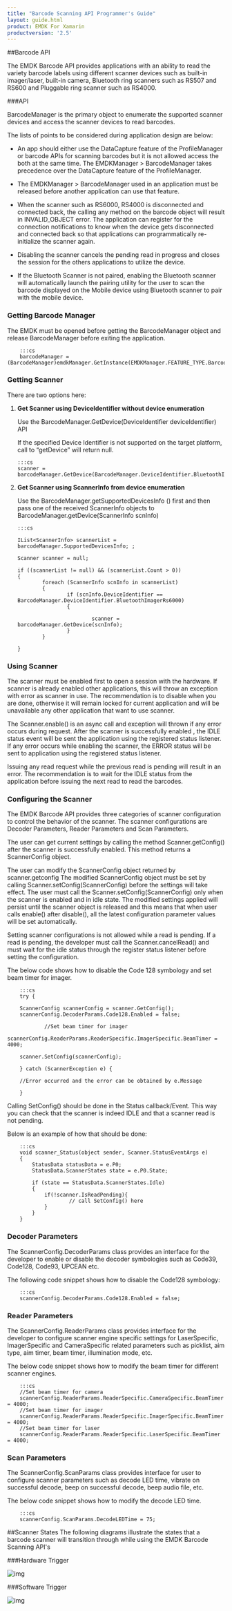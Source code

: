 ```yaml
---
title: "Barcode Scanning API Programmer's Guide"
layout: guide.html
product: EMDK For Xamarin
productversion: '2.5'
---
```


##Barcode API

The EMDK Barcode API provides applications with an ability to read the
variety barcode labels using different scanner devices such as built-in
imager/laser, built-in camera, Bluetooth ring scanners such as RS507 and
RS600 and Pluggable ring scanner such as RS4000.

###API


BarcodeManager is the primary object to enumerate the supported scanner
devices and access the scanner devices to read barcodes.

The lists of points to be considered during application design are
below:

-   An app should either use the DataCapture feature of the ProfileManager or barcode APIs for scanning barcodes  but it is not allowed access the both at the same time. The EMDKManager > BarcodeManager takes precedence over the DataCapture feature of the ProfileManager.


-   The EMDKManager > BarcodeManager used in an application must be released before another application can use that feature.

-   When the scanner such as RS6000, RS4000 is disconnected and connected back, the calling any method on the barcode object will result in INVALID_OBJECT error. The application can register for the connection notifications to know when the device gets disconnected and connected back so that applications can programmatically  re-initialize the scanner again.


-   Disabling the scanner cancels the pending read in progress and closes the session for the others applications to utilize the device.

-   If the Bluetooth Scanner is not paired, enabling the Bluetooth scanner will automatically launch the pairing utility for the user to scan the barcode displayed on the Mobile device using Bluetooth scanner to pair with the mobile device.

### Getting Barcode Manager

The EMDK must be opened before getting the BarcodeManager object and
release BarcodeManager before exiting the application.

        :::cs
        barcodeManager = (BarcodeManager)emdkManager.GetInstance(EMDKManager.FEATURE_TYPE.Barcode);
        

### Getting Scanner

There are two options here:

1.  **Get Scanner using DeviceIdentifier without device enumeration**

	Use the BarcodeManager.GetDevice(DeviceIdentifier deviceIdentifier) API

	If the specified Device Identifier is not supported on the target platform, call to “getDevice” will return null.

        :::cs
        scanner = barcodeManager.GetDevice(BarcodeManager.DeviceIdentifier.BluetoothImagerRs6000);

2.  **Get Scanner using ScannerInfo from device enumeration**

    Use the BarcodeManager.getSupportedDevicesInfo () first and then pass one of the received ScannerInfo objects to BarcodeManager.getDevice(ScannerInfo scnInfo)

        :::cs
        
        IList<ScannerInfo> scannerList = barcodeManager.SupportedDevicesInfo; ;

        Scanner scanner = null;

        if ((scannerList != null) && (scannerList.Count > 0))
        {
                foreach (ScannerInfo scnInfo in scannerList)
                {
                        if (scnInfo.DeviceIdentifier == BarcodeManager.DeviceIdentifier.BluetoothImagerRs6000)
                        {

                                scanner = barcodeManager.GetDevice(scnInfo);
                        }
                }

        }


### Using Scanner

The scanner must be enabled first to open a session with the hardware. If scanner is already enabled other applications, this will throw an exception with error as scanner in use. The recommendation is to disable when you are done, otherwise it will remain locked for current application and will be unavailable any other application that want to use scanner.

The Scanner.enable() is an async call and exception will thrown if any error occurs during request. After the scanner is successfully enabled , the IDLE status event will be sent the application using the registered status listener. If any error occurs while enabling the scanner, the ERROR status will be sent to application using the registered status listener.

Issuing any read request while the previous read is pending will result in an error. The recommendation is to wait for the IDLE status from the application before issuing the next read to read the barcodes.



### Configuring the Scanner

The EMDK Barcode API provides three categories of scanner configuration to control the behavior of the scanner. The scanner configurations are Decoder Parameters, Reader Parameters and Scan Parameters. 

The user can get current settings by calling the method Scanner.getConfig() after the scanner is successfully enabled. This method returns a ScannerConfig object.

The user can modify the ScannerConfig object returned by scanner.getconfig The modified ScannerConfig object must be set by calling Scanner.setConfig(ScannerConfig) before the settings will take effect. The user must call the Scanner.setConfig(ScannerConfig) only when the scanner is enabled and in idle state.   The modified settings applied will persist until the scanner object is released and this means that when user calls enable() after disable(), all the latest configuration parameter values will be set automatically.  

Setting scanner configurations is not allowed while a read is pending. If a read is pending, the developer must call the Scanner.cancelRead() and must wait for the idle status through the register status listener before setting the configuration.

The below code shows how to disable the Code 128 symbology and set beam timer for imager.

        :::cs
        try {

        ScannerConfig scannerConfig = scanner.GetConfig();
        scannerConfig.DecoderParams.Code128.Enabled = false; 
                
                //Set beam timer for imager
                scannerConfig.ReaderParams.ReaderSpecific.ImagerSpecific.BeamTimer = 4000;

        scanner.SetConfig(scannerConfig); 

        } catch (ScannerException e) {

        //Error occurred and the error can be obtained by e.Message

        }


Calling SetConfig() should be done in the Status callback/Event. This way you can check that the scanner is indeed IDLE and that a scanner read is not pending.

Below is an example of how that should be done:

        :::cs
        void scanner_Status(object sender, Scanner.StatusEventArgs e)
        {
            StatusData statusData = e.P0;
            StatusData.ScannerStates state = e.P0.State;

            if (state == StatusData.ScannerStates.Idle)
            {
                if(!scanner.IsReadPending){
                        // call SetConfig() here
                }
            }
        }


### Decoder Parameters

The ScannerConfig.DecoderParams class provides an interface for the developer to enable or disable the decoder symbologies such as Code39, Code128, Code93, UPCEAN etc.  

The following code snippet shows how to disable the Code128 symbology:

        :::cs
        scannerConfig.DecoderParams.Code128.Enabled = false;

### Reader Parameters

The ScannerConfig.ReaderParams class provides interface for the developer to configure scanner engine specific settings for LaserSpecific, ImagerSpecific and CameraSpecific related parameters such as picklist, aim type, aim timer, beam timer, illumination mode, etc.

The below code snippet shows how to modify the beam timer for different scanner engines.

        :::cs
        //Set beam timer for camera
        scannerConfig.ReaderParams.ReaderSpecific.CameraSpecific.BeamTimer = 4000;
        //Set beam timer for imager
        scannerConfig.ReaderParams.ReaderSpecific.ImagerSpecific.BeamTimer = 4000;
        //Set beam timer for laser
        scannerConfig.ReaderParams.ReaderSpecific.LaserSpecific.BeamTimer = 4000;

### Scan Parameters
The ScannerConfig.ScanParams class provides interface for user to configure scanner parameters such as decode LED time, vibrate on successful decode, beep on successful decode, beep audio file, etc. 

The below code snippet shows how to modify the decode LED time.

        :::cs
        scannerConfig.ScanParams.DecodeLEDTime = 75;



##Scanner States
The following diagrams illustrate the states that a barcode scanner will transition through while using the EMDK Barcode Scanning API's


###Hardware Trigger

![img](hardware-trigger.png)

###Software Trigger

![img](software-trigger.png)

